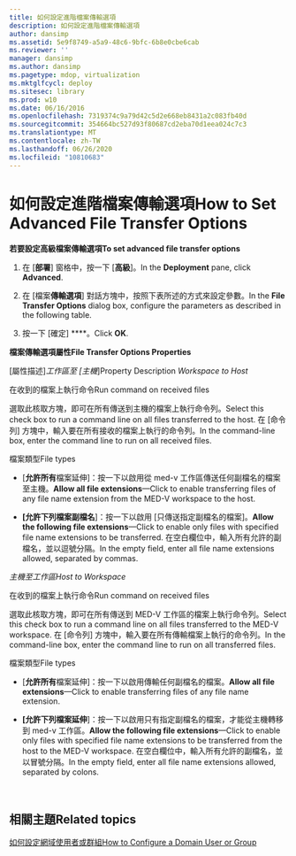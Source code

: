 ```yaml
---
title: 如何設定進階檔案傳輸選項
description: 如何設定進階檔案傳輸選項
author: dansimp
ms.assetid: 5e9f8749-a5a9-48c6-9bfc-6b8e0cbe6cab
ms.reviewer: ''
manager: dansimp
ms.author: dansimp
ms.pagetype: mdop, virtualization
ms.mktglfcycl: deploy
ms.sitesec: library
ms.prod: w10
ms.date: 06/16/2016
ms.openlocfilehash: 7319374c9a79d42c5d2e668eb8431a2c083fb40d
ms.sourcegitcommit: 354664bc527d93f80687cd2eba70d1eea024c7c3
ms.translationtype: MT
ms.contentlocale: zh-TW
ms.lasthandoff: 06/26/2020
ms.locfileid: "10810683"
---
```

# <span data-ttu-id="5bff2-103">如何設定進階檔案傳輸選項</span><span class="sxs-lookup"><span data-stu-id="5bff2-103">How to Set Advanced File Transfer Options</span></span>


**<span data-ttu-id="5bff2-104">若要設定高級檔案傳輸選項</span><span class="sxs-lookup"><span data-stu-id="5bff2-104">To set advanced file transfer options</span></span>**

1.  <span data-ttu-id="5bff2-105">在 [**部署**] 窗格中，按一下 [**高級**]。</span><span class="sxs-lookup"><span data-stu-id="5bff2-105">In the **Deployment** pane, click **Advanced**.</span></span>

2.  <span data-ttu-id="5bff2-106">在 [檔案**傳輸選項**] 對話方塊中，按照下表所述的方式來設定參數。</span><span class="sxs-lookup"><span data-stu-id="5bff2-106">In the **File Transfer Options** dialog box, configure the parameters as described in the following table.</span></span>

3.  <span data-ttu-id="5bff2-107">按一下 \[確定\] \*\*\*\*。</span><span class="sxs-lookup"><span data-stu-id="5bff2-107">Click **OK**.</span></span>

**<span data-ttu-id="5bff2-108">檔案傳輸選項屬性</span><span class="sxs-lookup"><span data-stu-id="5bff2-108">File Transfer Options Properties</span></span>**

<span data-ttu-id="5bff2-109">[屬性描述]*工作區至 [主機*]</span><span class="sxs-lookup"><span data-stu-id="5bff2-109">Property Description *Workspace to Host*</span></span>

<span data-ttu-id="5bff2-110">在收到的檔案上執行命令</span><span class="sxs-lookup"><span data-stu-id="5bff2-110">Run command on received files</span></span>

<span data-ttu-id="5bff2-111">選取此核取方塊，即可在所有傳送到主機的檔案上執行命令列。</span><span class="sxs-lookup"><span data-stu-id="5bff2-111">Select this check box to run a command line on all files transferred to the host.</span></span> <span data-ttu-id="5bff2-112">在 [命令列] 方塊中，輸入要在所有接收的檔案上執行的命令列。</span><span class="sxs-lookup"><span data-stu-id="5bff2-112">In the command-line box, enter the command line to run on all received files.</span></span>

<span data-ttu-id="5bff2-113">檔案類型</span><span class="sxs-lookup"><span data-stu-id="5bff2-113">File types</span></span>

-   <span data-ttu-id="5bff2-114">[**允許所有**檔案延伸]：按一下以啟用從 med-v 工作區傳送任何副檔名的檔案至主機。</span><span class="sxs-lookup"><span data-stu-id="5bff2-114">**Allow all file extensions**—Click to enable transferring files of any file name extension from the MED-V workspace to the host.</span></span>

-   <span data-ttu-id="5bff2-115">**[允許下列檔案副檔名**]：按一下以啟用 [只傳送指定副檔名的檔案]。</span><span class="sxs-lookup"><span data-stu-id="5bff2-115">**Allow the following file extensions**—Click to enable only files with specified file name extensions to be transferred.</span></span> <span data-ttu-id="5bff2-116">在空白欄位中，輸入所有允許的副檔名，並以逗號分隔。</span><span class="sxs-lookup"><span data-stu-id="5bff2-116">In the empty field, enter all file name extensions allowed, separated by commas.</span></span>

*<span data-ttu-id="5bff2-117">主機至工作區</span><span class="sxs-lookup"><span data-stu-id="5bff2-117">Host to Workspace</span></span>*

<span data-ttu-id="5bff2-118">在收到的檔案上執行命令</span><span class="sxs-lookup"><span data-stu-id="5bff2-118">Run command on received files</span></span>

<span data-ttu-id="5bff2-119">選取此核取方塊，即可在所有傳送到 MED-V 工作區的檔案上執行命令列。</span><span class="sxs-lookup"><span data-stu-id="5bff2-119">Select this check box to run a command line on all files transferred to the MED-V workspace.</span></span> <span data-ttu-id="5bff2-120">在 [命令列] 方塊中，輸入要在所有傳輸檔案上執行的命令列。</span><span class="sxs-lookup"><span data-stu-id="5bff2-120">In the command-line box, enter the command line to run on all transferred files.</span></span>

<span data-ttu-id="5bff2-121">檔案類型</span><span class="sxs-lookup"><span data-stu-id="5bff2-121">File types</span></span>

-   <span data-ttu-id="5bff2-122">[**允許所有**檔案延伸]：按一下以啟用傳輸任何副檔名的檔案。</span><span class="sxs-lookup"><span data-stu-id="5bff2-122">**Allow all file extensions**—Click to enable transferring files of any file name extension.</span></span>

-   <span data-ttu-id="5bff2-123">**[允許下列檔案延伸**]：按一下以啟用只有指定副檔名的檔案，才能從主機轉移到 med-v 工作區。</span><span class="sxs-lookup"><span data-stu-id="5bff2-123">**Allow the following file extensions**—Click to enable only files with specified file name extensions to be transferred from the host to the MED-V workspace.</span></span> <span data-ttu-id="5bff2-124">在空白欄位中，輸入所有允許的副檔名，並以冒號分隔。</span><span class="sxs-lookup"><span data-stu-id="5bff2-124">In the empty field, enter all file name extensions allowed, separated by colons.</span></span>

 

## <span data-ttu-id="5bff2-125">相關主題</span><span class="sxs-lookup"><span data-stu-id="5bff2-125">Related topics</span></span>


[<span data-ttu-id="5bff2-126">如何設定網域使用者或群組</span><span class="sxs-lookup"><span data-stu-id="5bff2-126">How to Configure a Domain User or Group</span></span>](how-to-configure-a-domain-user-or-groupmedvv2.md)

 

 





